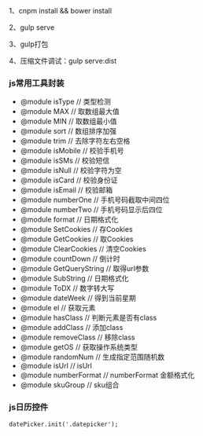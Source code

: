 
1、cnpm install && bower install

2、gulp serve

3、gulp打包

4、压缩文件调试：gulp serve:dist

### js常用工具封装
 * @module isType           // 类型检测
 * @module MAX              // 取数组最大值
 * @module MIN              // 取数组最小值
 * @module sort             // 数组排序加强
 * @module trim             // 去除字符左右空格　
 * @module isMobile         // 校验手机号
 * @module isSMs            // 校验短信
 * @module isNull           // 校验字符为空
 * @module isCard           // 校验身份证
 * @module isEmail          // 校验邮箱
 * @module numberOne        // 手机号码截取中间四位
 * @module numberTwo        // 手机号码显示后四位
 * @module format           // 日期格式化
 * @module SetCookies       // 存Cookies
 * @module GetCookies       // 取Cookies
 * @module ClearCookies     // 清空Cookies
 * @module countDown        // 倒计时
 * @module GetQueryString   // 取得url参数
 * @module SubString        // 日期格式化
 * @module ToDX             // 数字转大写
 * @module dateWeek         // 得到当前星期
 * @module el               // 获取元素
 * @module hasClass         // 判断元素是否有class
 * @module addClass         // 添加class
 * @module removeClass      // 移除class
 * @module getOS            // 获取操作系统类型
 * @module randomNum        // 生成指定范围随机数
 * @module isUrl            // isUrl
 * @module numberFormat     // numberFormat 金额格式化
 * @module skuGroup         // sku组合
### js日历控件
`datePicker.init('.datepicker');
`